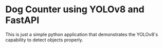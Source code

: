 # Dog Counter using YOLOv8 and FastAPI
This is just a simple python application that demonstrates the YOLOv8's capability to detect objects properly. 